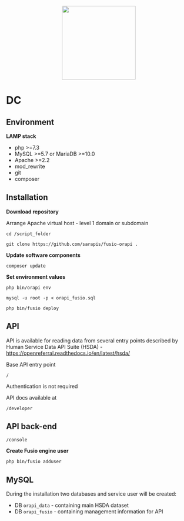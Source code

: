<p align="center">
    <a href="http://api.dc.openreferral.org/socialServicesApp/search.php" target="_blank"><img src="https://pruvn.co/wp-content/uploads/2020/07/Pruvn-logo2-01-2048x2048.png" width="200px" height="200px"></a>
</p>

# DC

## Environment

**LAMP stack**
*	php >=7.3
*	MySQL >=5.7 or MariaDB >=10.0
*	Apache >=2.2
*	mod_rewrite
*	git
*	composer


## Installation

**Download repository**

Arrange Apache virtual host - level 1 domain or subdomain

`cd /script_folder`

`git clone https://github.com/sarapis/fusio-orapi .`


**Update software components**

`composer update`


**Set environment values**

`php bin/orapi env`

`mysql -u root -p < orapi_fusio.sql`

`php bin/fusio deploy`



## API

API is available for reading data from several entry points described by Human Service Data API Suite (HSDA) - https://openreferral.readthedocs.io/en/latest/hsda/

Base API entry point 

`/`

Authentication is not required



API docs available at 

`/developer`


## API back-end

`/console`

**Create Fusio engine user**

`php bin/fusio adduser`



## MySQL

During the installation two databases and service user will be created:
* DB `orapi_data` - containing main HSDA dataset
* DB `orapi_fusio` - containing management information for API
